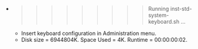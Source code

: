 * >>>>>>>>> Running inst-std-system-keyboard.sh ...
  * Insert keyboard configuration in Administration menu.
  * Disk size = 6944804K. Space Used = 4K. Runtime = 00:00:00:02.

